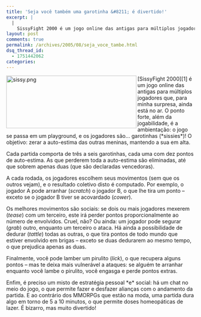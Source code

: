 ```yaml
---
title: 'Seja você também uma garotinha &#8211; é divertido!'
excerpt: |
  |
    SissyFight 2000 é um jogo online das antigas para múltiplos jogadores que, para minha surpresa, ainda está no ar. O ponto forte, além da jogabilidade, é a ambientação: o jogo se passa em um playground, e os jogadores são......
layout: post
comments: true
permalink: /archives/2005/08/seja_voce_tambe.html
dsq_thread_id:
  - 1751442062
categories:
---
```

<img title="sissy.png" src="//chester.me/archives/img/sissy.png" width="348" height="141" align="left" />
[SissyFight 2000][1] é um jogo online das antigas para múltiplos jogadores que, para minha surpresa, ainda está no ar. O ponto forte, além da jogabilidade, é a ambientação: o jogo se passa em um playground, e os jogadores são&#8230; garotinhas (*sissies*)! O objetivo: zerar a auto-estima das outras meninas, mantendo a sua em alta.

Cada partida comporta de três a seis garotinhas, cada uma com dez pontos de auto-estima. As que perderem toda a auto-estima são eliminadas, até que sobrem apenas duas (que são declaradas vencedoras).

A cada rodada, os jogadores escolhem seus movimentos (sem que os outros vejam), e o resultado coletivo disto é computado. Por exemplo, o jogador A pode arranhar (*scratch*) o jogador B, o que lhe tira um ponto &#8211; exceto se o jogador B tiver se acovardado (*cower*).

Os melhores movimentos são sociais: se dois ou mais jogadores mexerem (*tease*) com um terceiro, este irá perder pontos proporcionalmente ao número de envolvidos. Cruel, não? Ou ainda: um jogador pode segurar (*grab*) outro, enquanto um terceiro o ataca. Há ainda a possibilidade de dedurar (*tattle*) todas as outras, o que tira pontos de todo mundo que estiver envolvido em brigas &#8211; exceto se duas dedurarem ao mesmo tempo, o que prejudica apenas as duas.

Finalmente, você pode lamber um pirulito (*lick*), o que recupera alguns pontos &#8211; mas te deixa mais vulnerável a ataques: se alguém te arranhar enquanto você lambe o pirulito, você engasga e perde pontos extras.

Enfim, é preciso um misto de estratégia pessoal \*e\* social: há um chat no meio do jogo, o que permite fazer e desfazer alianças com o andamento da partida. E ao contrário dos MMORPGs que estão na moda, uma partida dura algo em torno de 5 a 10 minutos, o que permite doses homeopáticas de lazer. É bizarro, mas muito divertido!

 [1]: http://www.sissyfight.com
